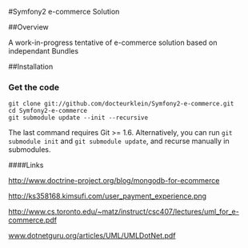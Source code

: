 #Symfony2 e-commerce Solution


##Overview

A work-in-progress tentative of e-commerce solution based on independant Bundles


##Installation

### Get the code

    git clone git://github.com/docteurklein/Symfony2-e-commerce.git
    cd Symfony2-e-commerce
    git submodule update --init --recursive

The last command requires Git >= 1.6. Alternatively, you can run `git submodule init` and `git submodule update`, and recurse manually in submodules.



####Links

http://www.doctrine-project.org/blog/mongodb-for-ecommerce

http://ks358168.kimsufi.com/user_payment_experience.png

http://www.cs.toronto.edu/~matz/instruct/csc407/lectures/uml_for_e-commerce.pdf

www.dotnetguru.org/articles/UML/UMLDotNet.pdf


